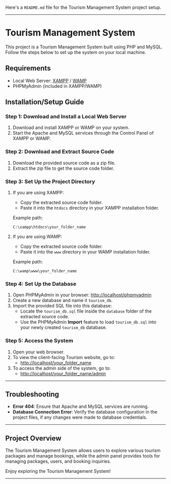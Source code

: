 Here's a `README.md` file for the Tourism Management System project setup.

---

# Tourism Management System

This project is a Tourism Management System built using PHP and MySQL. Follow the steps below to set up the system on your local machine.

## Requirements

- Local Web Server: [XAMPP](https://www.apachefriends.org/index.html) / [WAMP](http://www.wampserver.com/en/)
- PHPMyAdmin (included in XAMPP/WAMP)

## Installation/Setup Guide

### Step 1: Download and Install a Local Web Server

1. Download and install XAMPP or WAMP on your system.
2. Start the Apache and MySQL services through the Control Panel of XAMPP or WAMP.

### Step 2: Download and Extract Source Code

1. Download the provided source code as a zip file.
2. Extract the zip file to get the source code folder.

### Step 3: Set Up the Project Directory

1. If you are using XAMPP:
   - Copy the extracted source code folder.
   - Paste it into the `htdocs` directory in your XAMPP installation folder.
   
   Example path:
   ```
   C:\xampp\htdocs\your_folder_name
   ```

2. If you are using WAMP:
   - Copy the extracted source code folder.
   - Paste it into the `www` directory in your WAMP installation folder.

   Example path:
   ```
   C:\wamp\www\your_folder_name
   ```

### Step 4: Set Up the Database

1. Open PHPMyAdmin in your browser: [http://localhost/phpmyadmin](http://localhost/phpmyadmin)
2. Create a new database and name it `tourism_db`.
3. Import the provided SQL file into this database:
   - Locate the `tourism_db.sql` file inside the `database` folder of the extracted source code.
   - Use the PHPMyAdmin **Import** feature to load `tourism_db.sql` into your newly created `tourism_db` database.

### Step 5: Access the System

1. Open your web browser.
2. To view the client-facing Tourism website, go to:
   - [http://localhost/your_folder_name](http://localhost/your_folder_name)
3. To access the admin side of the system, go to:
   - [http://localhost/your_folder_name/admin](http://localhost/your_folder_name/admin)

---

## Troubleshooting

- **Error 404**: Ensure that Apache and MySQL services are running.
- **Database Connection Error**: Verify the database configuration in the project files, if any changes were made to database credentials.

---

## Project Overview

The Tourism Management System allows users to explore various tourism packages and manage bookings, while the admin panel provides tools for managing packages, users, and booking inquiries.

Enjoy exploring the Tourism Management System!

---
